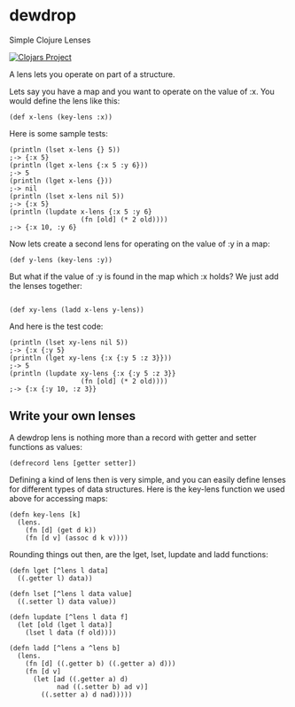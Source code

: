 # dewdrop
Simple Clojure Lenses

[![Clojars Project](https://img.shields.io/clojars/v/dewdrop.svg)](https://clojars.org/dewdrop)

A lens lets you operate on part of a structure.

Lets say you have a map and you want to operate on the value of :x.
You would define the lens like this:

```
(def x-lens (key-lens :x))
```
Here is some sample tests:

```
(println (lset x-lens {} 5))
;-> {:x 5}
(println (lget x-lens {:x 5 :y 6}))
;-> 5
(println (lget x-lens {}))
;-> nil
(println (lset x-lens nil 5))
;-> {:x 5}
(println (lupdate x-lens {:x 5 :y 6}
                  (fn [old] (* 2 old))))
;-> {:x 10, :y 6}
```
Now lets create a second lens for operating on the value of :y in a map:

```
(def y-lens (key-lens :y))
```
But what if the value of :y is found in the map which :x holds?
We just add the lenses together:
```

(def xy-lens (ladd x-lens y-lens))
```
And here is the test code:

```
(println (lset xy-lens nil 5))
;-> {:x {:y 5}
(println (lget xy-lens {:x {:y 5 :z 3}}))
;-> 5
(println (lupdate xy-lens {:x {:y 5 :z 3}}
                  (fn [old] (* 2 old))))
;-> {:x {:y 10, :z 3}}
```

## Write your own lenses

A dewdrop lens is nothing more than a record with getter and setter functions as values:

```
(defrecord lens [getter setter])
```
Defining a kind of lens then is very simple, and you can easily define lenses for
different types of data structures.
Here is the key-lens function we used above for accessing maps:

```
(defn key-lens [k]
  (lens.
    (fn [d] (get d k))
    (fn [d v] (assoc d k v))))
```
Rounding things out then, are the lget, lset, lupdate and ladd functions:

```
(defn lget [^lens l data]
  ((.getter l) data))

(defn lset [^lens l data value]
  ((.setter l) data value))

(defn lupdate [^lens l data f]
  (let [old (lget l data)]
    (lset l data (f old))))

(defn ladd [^lens a ^lens b]
  (lens.
    (fn [d] ((.getter b) ((.getter a) d)))
    (fn [d v]
      (let [ad ((.getter a) d)
            nad ((.setter b) ad v)]
        ((.setter a) d nad)))))
```
